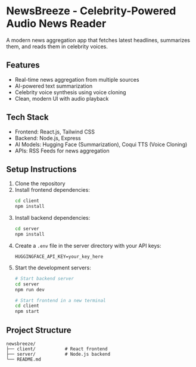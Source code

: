 # NewsBreeze - Celebrity-Powered Audio News Reader

A modern news aggregation app that fetches latest headlines, summarizes them, and reads them in celebrity voices.

## Features

- Real-time news aggregation from multiple sources
- AI-powered text summarization
- Celebrity voice synthesis using voice cloning
- Clean, modern UI with audio playback

## Tech Stack

- Frontend: React.js, Tailwind CSS
- Backend: Node.js, Express
- AI Models: Hugging Face (Summarization), Coqui TTS (Voice Cloning)
- APIs: RSS Feeds for news aggregation

## Setup Instructions

1. Clone the repository
2. Install frontend dependencies:
   ```bash
   cd client
   npm install
   ```
3. Install backend dependencies:
   ```bash
   cd server
   npm install
   ```
4. Create a `.env` file in the server directory with your API keys:
   ```
   HUGGINGFACE_API_KEY=your_key_here
   ```
5. Start the development servers:
   ```bash
   # Start backend server
   cd server
   npm run dev

   # Start frontend in a new terminal
   cd client
   npm start
   ```

## Project Structure

```
newsbreeze/
├── client/           # React frontend
├── server/           # Node.js backend
└── README.md
```
